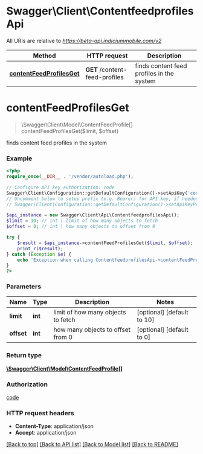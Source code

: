 # Swagger\Client\ContentfeedprofilesApi

All URIs are relative to *https://beta-api.indiciummobile.com/v2*

Method | HTTP request | Description
------------- | ------------- | -------------
[**contentFeedProfilesGet**](ContentfeedprofilesApi.md#contentFeedProfilesGet) | **GET** /content-feed-profiles | finds content feed profiles in the system


# **contentFeedProfilesGet**
> \Swagger\Client\Model\ContentFeedProfile[] contentFeedProfilesGet($limit, $offset)

finds content feed profiles in the system

### Example
```php
<?php
require_once(__DIR__ . '/vendor/autoload.php');

// Configure API key authorization: code
Swagger\Client\Configuration::getDefaultConfiguration()->setApiKey('code', 'YOUR_API_KEY');
// Uncomment below to setup prefix (e.g. Bearer) for API key, if needed
// Swagger\Client\Configuration::getDefaultConfiguration()->setApiKeyPrefix('code', 'Bearer');

$api_instance = new Swagger\Client\Api\ContentfeedprofilesApi();
$limit = 10; // int | limit of how many objects to fetch
$offset = 0; // int | how many objects to offset from 0

try {
    $result = $api_instance->contentFeedProfilesGet($limit, $offset);
    print_r($result);
} catch (Exception $e) {
    echo 'Exception when calling ContentfeedprofilesApi->contentFeedProfilesGet: ', $e->getMessage(), PHP_EOL;
}
?>
```

### Parameters

Name | Type | Description  | Notes
------------- | ------------- | ------------- | -------------
 **limit** | **int**| limit of how many objects to fetch | [optional] [default to 10]
 **offset** | **int**| how many objects to offset from 0 | [optional] [default to 0]

### Return type

[**\Swagger\Client\Model\ContentFeedProfile[]**](../Model/ContentFeedProfile.md)

### Authorization

[code](../../README.md#code)

### HTTP request headers

 - **Content-Type**: application/json
 - **Accept**: application/json

[[Back to top]](#) [[Back to API list]](../../README.md#documentation-for-api-endpoints) [[Back to Model list]](../../README.md#documentation-for-models) [[Back to README]](../../README.md)


